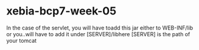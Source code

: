 # xebia-bcp7-week-05

In the case of the servlet, you will have toadd this jar either to WEB-INF/lib or you..will have to add it under [SERVER]/libhere [SERVER] is the path of your tomcat
